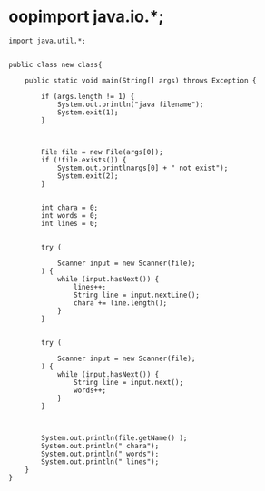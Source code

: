 # oopimport java.io.*;
	import java.util.*;
	

	public class new class{
		
		public static void main(String[] args) throws Exception {
			
			if (args.length != 1) {
				System.out.println("java filename");
				System.exit(1);
			}	
	

			
			File file = new File(args[0]);
			if (!file.exists()) {
				System.out.printlnargs[0] + " not exist");
				System.exit(2);
			}
	

			int chara = 0;	
			int words = 0;			
			int lines = 0;			
	

			try (
				
				Scanner input = new Scanner(file);
			) {
				while (input.hasNext()) {
					lines++;
					String line = input.nextLine();
					chara += line.length();
				}
			}
	

			try (
				
				Scanner input = new Scanner(file);
			) {
				while (input.hasNext()) {
					String line = input.next();
					words++;
				}
			}
	

			
			System.out.println(file.getName() );
			System.out.println(" chara");
			System.out.println(" words");
			System.out.println(" lines");
		}
	}
